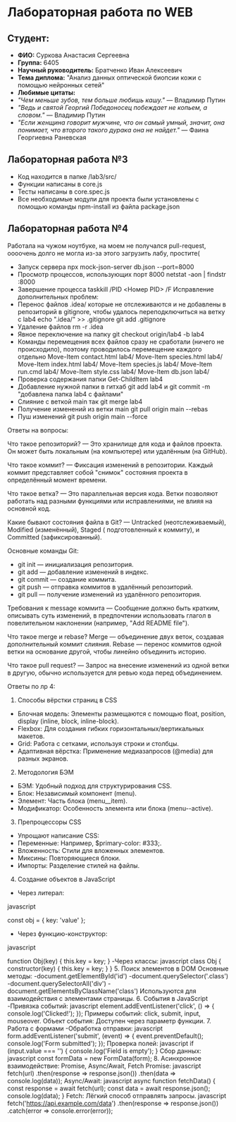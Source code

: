 # Лабораторная работа по WEB

## Студент:
- **ФИО:** Суркова Анастасия Сергеевна
- **Группа:** 6405
- **Научный руководитель:** Братченко Иван Алексеевич  
- **Тема диплома:** "Анализ данных оптической биопсии кожи с помощью нейронных сетей"  
- **Любимые цитаты:**  
-   *"Чем меньше зубов, тем больше любишь кашу."* — Владимир Путин
-  *"Ведь и святой Георгий Победоносец побеждает не копьем, а словом."* — Владимир Путин 
-  *"Если женщина говорит мужчине, что он самый умный, значит, она понимает, что второго такого дурака она не найдет."* — Фаина Георгиевна Раневская 

## Лабораторная работа №3
- Код находится в папке /lab3/src/
- Функции написаны в core.js
- Тесты написаны в core.spec.js
- Все необходимые модули для проекта были установлены с помощью команды npm-install из файла package.json

## Лабораторная работа №4 
Работала на чужом ноутбуке, на моем не получался pull-request, оооочень долго не могла из-за этого загрузить лабу, простите(
- Запуск сервера npx mock-json-server db.json --port=8000
- Просмотр процессов, использующих порт 8000 netstat -aon | findstr :8000
- Завершение процесса taskkill /PID <Номер PID> /F
Исправление дополнительных проблем:
- Перенос файлов .idea/ которые не отслеживаются и не добавлены в репозиторий в gitignore, чтобы удалось переподключиться на ветку с lab4
  echo ".idea/" >> .gitignore 
  git add .gitignore
- Удаление файлов rm -r .idea
- Явное переключение на папку git checkout origin/lab4 -b lab4
- Команды перемещения всех файлов сразу не сработали (ничего не происходило), поэтому проводилось перемещение каждого отдельно
Move-Item contact.html lab4/
Move-Item species.html lab4/
Move-Item index.html lab4/
Move-Item species.js lab4/
Move-Item run.cmd lab4/
Move-Item style.css lab4/
Move-Item db.json lab4/
- Проверка содержания папки Get-ChildItem lab4
- Добавление нужной папки в гитхаб git add lab4 и git commit -m "добавлена папка lab4 с файлами"
- Слияние с веткой main так git merge lab4
- Получение изменений из ветки main git pull origin main --rebas
- Пуш изменений git push origin main --force

Ответы на вопросы:

Что такое репозиторий? — Это хранилище для кода и файлов проекта. Он может быть локальным (на компьютере) или удалённым (на GitHub).

Что такое коммит? — Фиксация изменений в репозитории. Каждый коммит представляет собой "снимок" состояния проекта в определённый момент времени.

Что такое ветка? — Это параллельная версия кода. Ветки позволяют работать над разными функциями или исправлениями, не влияя на основной код.

Какие бывают состояния файла в Git? — Untracked (неотслеживаемый), Modified (изменённый), Staged ( подготовленный к коммиту), и Committed (зафиксированный).

Основные команды Git:
- git init — инициализация репозитория.
- git add — добавление изменений в индекс.
- git commit — создание коммита.
- git push — отправка коммитов в удалённый репозиторий.
- git pull — получение изменений из удалённого репозитория.

Требования к message коммита — Сообщение должно быть кратким, описывать суть изменений, в предпочтении использовать глагол в повелительном наклонении (например, "Add README file").

Что такое merge и rebase?
Merge — объединение двух веток, создавая дополнительный коммит слияния.
Rebase — перенос коммитов одной ветки на основание другой, чтобы линейно объединить историю.

Что такое pull request? — Запрос на внесение изменений из одной ветки в другую, обычно используется для ревью кода перед объединением.

Ответы по лр 4:
1. Способы вёрстки страниц в CSS
- Блочная модель: Элементы размещаются с помощью float, position, display (inline, block, inline-block).
- Flexbox: Для создания гибких горизонтальных/вертикальных макетов.
- Grid: Работа с сетками, используя строки и столбцы.
- Адаптивная вёрстка: Применение медиазапросов (@media) для разных экранов.
2. Методология БЭМ
- БЭМ: Удобный подход для структурирования CSS.
- Блок: Независимый компонент (menu).
- Элемент: Часть блока (menu__item).
- Модификатор: Особенность элемента или блока (menu--active).
3. Препроцессоры CSS
- Упрощают написание CSS:
- Переменные: Например, $primary-color: #333;.
- Вложенность: Стили для вложенных элементов.
- Миксины: Повторяющиеся блоки.
- Импорты: Разделение стилей на файлы.
4. Создание объектов в JavaScript
- Через литерал:

javascript

const obj = { key: 'value' };
- Через функцию-конструктор:

javascript

function Obj(key) {
    this.key = key;
}
-Через классы:
javascript
class Obj {
    constructor(key) {
        this.key = key;
    }
}
5. Поиск элементов в DOM
Основные методы:
-document.getElementById('id')
-document.querySelector('.class')
-document.querySelectorAll('div')
-document.getElementsByClassName('class')
Используются для взаимодействия с элементами страницы.
6. События в JavaScript
-Привязка событий:
javascript
element.addEventListener('click', () => {
    console.log('Clicked!');
});
Примеры событий: click, submit, input, mouseover.
Объект события: Доступен через параметр функции.
7. Работа с формами
-Обработка отправки:
javascript
form.addEventListener('submit', (event) => {
    event.preventDefault();
    console.log('Form submitted');
});
Проверка полей:
javascript
if (input.value === '') {
    console.log('Field is empty');
}
Сбор данных:
javascript
const formData = new FormData(form);
8. Асинхронное взаимодействие: Promise, Async/Await, Fetch
Promise:
javascript
fetch(url)
    .then(response => response.json())
    .then(data => console.log(data));
Async/Await:
javascript
async function fetchData() {
    const response = await fetch(url);
    const data = await response.json();
    console.log(data);
}
Fetch: Лёгкий способ отправлять запросы.
javascript
fetch('https://api.example.com/data')
    .then(response => response.json())
    .catch(error => console.error(error));

